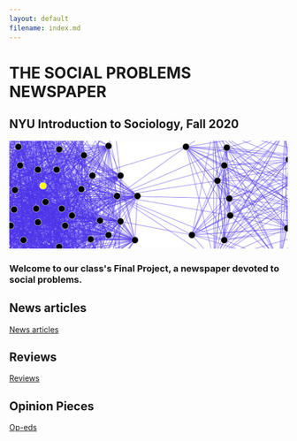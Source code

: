 ```yaml
---
layout: default
filename: index.md
--- 
```


# THE SOCIAL PROBLEMS NEWSPAPER
## NYU Introduction to Sociology, Fall 2020

![image](/docs/socialnetwork.png)

### Welcome to our class's Final Project, a newspaper devoted to social problems. 


## News articles

[News articles](articles.md) 

## Reviews

[Reviews](reviews.md) 

## Opinion Pieces

[Op-eds](opeds.md) 
